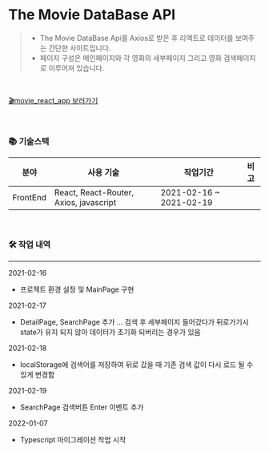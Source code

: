 # The Movie DataBase API
>
> - The Movie DataBase Api를 Axios로 받은 후 리액트로 데이터를 보여주는 간단한 사이트입니다.
> - 페이지 구성은 메인페이지와 각 영화의 세부페이지 그리고 영화 검색페이지로 이루어져 있습니다.

<br>

[🎬movie_react_app 보러가기](https://kimzerovirus.github.io/movie_react_app/)

<br>

### 📚 기술스택

| 분야           | 사용 기술                               |작업기간                | 비고 |
| -------------- | -------------------------------------- |----------------------------------- |-------------------------|
| FrontEnd       | React, React-Router, Axios, javascript | 2021-02-16 ~ 2021-02-19 ||

<br>

### 🛠 작업 내역

---

2021-02-16
 - 프로젝트 환경 설정 및 MainPage 구현

2021-02-17
 - DetailPage, SearchPage 추가 ... 검색 후 세부페이지 들어갔다가 뒤로가기시 state가 유지 되지 않아 데이터가 초기화 되버리는 경우가 있음

2021-02-18
 - localStorage에 검색어를 저장하여 뒤로 갔을 때 기존 검색 값이 다시 로드 될 수 있게 변경함

2021-02-19
 - SearchPage 검색버튼 Enter 이벤트 추가

2022-01-07
 - Typescript 마이그레이션 작업 시작
